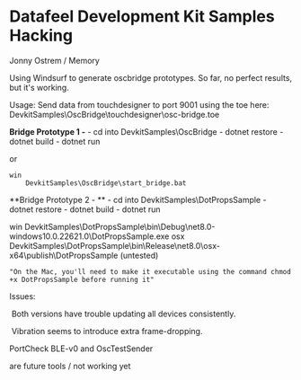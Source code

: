 # Datafeel Development Kit Samples Hacking
Jonny Ostrem / Memory

Using Windsurf to generate oscbridge prototypes. So far, no perfect results, but it's working.

Usage: Send data from touchdesigner to port 9001 using the toe here:
DevkitSamples\OscBridge\touchdesigner\osc-bridge.toe



**Bridge Prototype 1 -**
    - cd into DevkitSamples\OscBridge
        - dotnet restore
        - dotnet build
        - dotnet run    

or

    win
        DevkitSamples\OscBridge\start_bridge.bat

**Bridge Prototype 2 - **
    - cd into DevkitSamples\DotPropsSample
        - dotnet restore
        - dotnet build
        - dotnet run


win
    DevkitSamples\DotPropsSample\bin\Debug\net8.0-windows10.0.22621.0\DotPropsSample.exe
osx
    DevkitSamples\DotPropsSample\bin\Release\net8.0\osx-x64\publish\DotPropsSample (untested)

    "On the Mac, you'll need to make it executable using the command chmod +x DotPropsSample before running it" 



Issues:

​	Both versions have trouble updating all devices consistently. 

​	Vibration seems to introduce extra frame-dropping.





PortCheck
BLE-v0 and
OscTestSender 

are future tools / not working yet